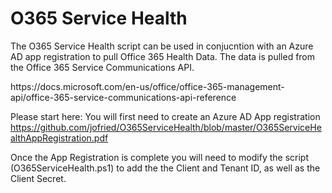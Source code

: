 # O365 Service Health

<p>The O365 Service Health script can be used in conjucntion with an Azure AD app registration to pull Office 365 Health Data. The data is pulled from the Office 365 Service Communications API.<p/>
https://docs.microsoft.com/en-us/office/office-365-management-api/office-365-service-communications-api-reference

Please start here:
You will first need to create an Azure AD App registration
https://github.com/jofried/O365ServiceHealth/blob/master/O365ServiceHealthAppRegistration.pdf

Once the App Registration is complete you will need to modify the script (O365ServiceHealth.ps1) to add the the Client and Tenant ID, as well as the Client Secret.
